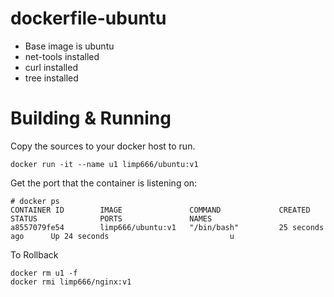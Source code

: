 # dockerfile-ubuntu
* Base image is ubuntu
* net-tools installed
* curl installed
* tree installed

# Building & Running

Copy the sources to your docker host to run.
```
docker run -it --name u1 limp666/ubuntu:v1
```
Get the port that the container is listening on:

```
# docker ps
CONTAINER ID        IMAGE               COMMAND             CREATED             STATUS              PORTS               NAMES
a8557079fe54        limp666/ubuntu:v1   "/bin/bash"         25 seconds ago      Up 24 seconds                           u
```

To Rollback
```
docker rm u1 -f
docker rmi limp666/nginx:v1
```
